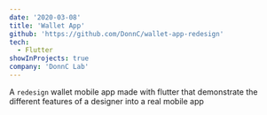 ```yaml
---
date: '2020-03-08'
title: 'Wallet App'
github: 'https://github.com/DonnC/wallet-app-redesign'
tech:
  - Flutter
showInProjects: true
company: 'DonnC Lab'
---
```


A `redesign` wallet mobile app made with flutter that demonstrate the different features of a designer into a real mobile app
